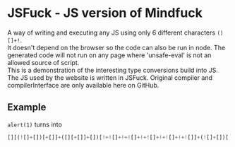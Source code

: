 # JSFuck - JS version of Mindfuck

A way of writing and executing any JS using only 6 different characters `()[]+!`.\
It doesn't depend on the browser so the code can also be run in node. The generated code will not run on any page where 'unsafe-eval' is not an allowed source of script.\
This is a demonstration of the interesting type conversions build into JS.\
The JS used by the website is written in JSFuck. Original compiler and compilerInterface are only available here on GitHub.

## Example
`alert(1)` turns into
```js
[][(![]+[])[+[]]+([][+[]]+[])[!+![]+!+![]+!+![]+!+![]+!+![]]+(![]+[])[!+![]+!+![]]+(!![]+[])[+[]]+(!![]+[])[!+![]+!+![]+!+![]]+(!![]+[])[+!![]]][([][(![]+[])[+[]]+([][+[]]+[])[!+![]+!+![]+!+![]+!+![]+!+![]]+(![]+[])[!+![]+!+![]]+(!![]+[])[+[]]+(!![]+[])[!+![]+!+![]+!+![]]+(!![]+[])[+!![]]]+[])[!+![]+!+![]+!+![]]+([][(![]+[])[+[]]+([][+[]]+[])[!+![]+!+![]+!+![]+!+![]+!+![]]+(![]+[])[!+![]+!+![]]+(!![]+[])[+[]]+(!![]+[])[!+![]+!+![]+!+![]]+(!![]+[])[+!![]]]+[])[!+![]+!+![]+!+![]+!+![]+!+![]+!+![]]+([][+[]]+[])[+!![]]+(![]+[])[!+![]+!+![]+!+![]]+(!![]+[])[+[]]+(!![]+[])[+!![]]+([][+[]]+[])[+[]]+([][(![]+[])[+[]]+([][+[]]+[])[!+![]+!+![]+!+![]+!+![]+!+![]]+(![]+[])[!+![]+!+![]]+(!![]+[])[+[]]+(!![]+[])[!+![]+!+![]+!+![]]+(!![]+[])[+!![]]]+[])[!+![]+!+![]+!+![]]+(!![]+[])[+[]]+([][(![]+[])[+[]]+([][+[]]+[])[!+![]+!+![]+!+![]+!+![]+!+![]]+(![]+[])[!+![]+!+![]]+(!![]+[])[+[]]+(!![]+[])[!+![]+!+![]+!+![]]+(!![]+[])[+!![]]]+[])[!+![]+!+![]+!+![]+!+![]+!+![]+!+![]]+(!![]+[])[+!![]]]((+[![]]+[])[+!![]]+(![]+[])[!+![]+!+![]]+(!![]+[])[!+![]+!+![]+!+![]]+(!![]+[])[+!![]]+(!![]+[])[+[]]+([][(![]+[])[+[]]+([][+[]]+[])[!+![]+!+![]+!+![]+!+![]+!+![]]+(![]+[])[!+![]+!+![]]+(!![]+[])[+[]]+(!![]+[])[!+![]+!+![]+!+![]]+(!![]+[])[+!![]]]+[])[(+!![]+[])+(!+![]+!+![]+!+![]+!+![]+!+![]+[])]+(+!![]+[])+([][(![]+[])[+[]]+([][+[]]+[])[!+![]+!+![]+!+![]+!+![]+!+![]]+(![]+[])[!+![]+!+![]]+(!![]+[])[+[]]+(!![]+[])[!+![]+!+![]+!+![]]+(!![]+[])[+!![]]]+[])[(+!![]+[])+(!+![]+!+![]+!+![]+!+![]+!+![]+!+![]+[])])
```


